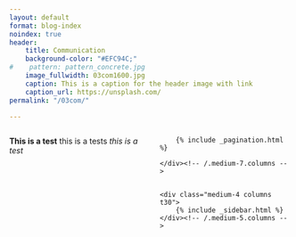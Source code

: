 ```yaml
---
layout: default
format: blog-index
noindex: true
header:
    title: Communication
    background-color: "#EFC94C;"
#    pattern: pattern_concrete.jpg
    image_fullwidth: 03com1600.jpg
    caption: This is a caption for the header image with link
    caption_url: https://unsplash.com/
permalink: "/03com/"

---
```

<!--more-->



<div class="row">
	<div class="medium-8 columns t30">

<b> This is a test</b>
this is a tests
<i> this is a test</i>

		{% include _pagination.html %}

	</div><!-- /.medium-7.columns -->


	<div class="medium-4 columns t30">
		{% include _sidebar.html %}
	</div><!-- /.medium-5.columns -->
</div><!-- /.row -->

